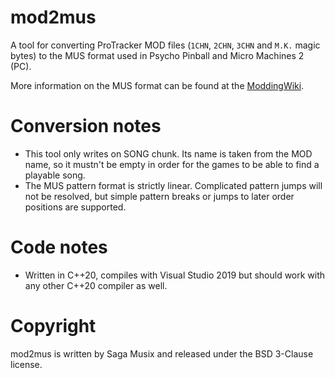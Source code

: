 mod2mus
=======

A tool for converting ProTracker MOD files (`1CHN`, `2CHN`, `3CHN` and `M.K.`
magic bytes) to the MUS format used in Psycho Pinball and Micro Machines 2 (PC).

More information on the MUS format can be found at the
[ModdingWiki](http://www.shikadi.net/moddingwiki/Karl_Morton_Music_Format).

Conversion notes
================

- This tool only writes on SONG chunk. Its name is taken from the MOD name, so
  it mustn't be empty in order for the games to be able to find a playable song.
- The MUS pattern format is strictly linear. Complicated pattern jumps will not
  be resolved, but simple pattern breaks or jumps to later order positions are
  supported.

Code notes
==========

- Written in C++20, compiles with Visual Studio 2019 but should work with any
  other C++20 compiler as well.

Copyright
=========

mod2mus is written by Saga Musix and released under the BSD 3-Clause license. 
